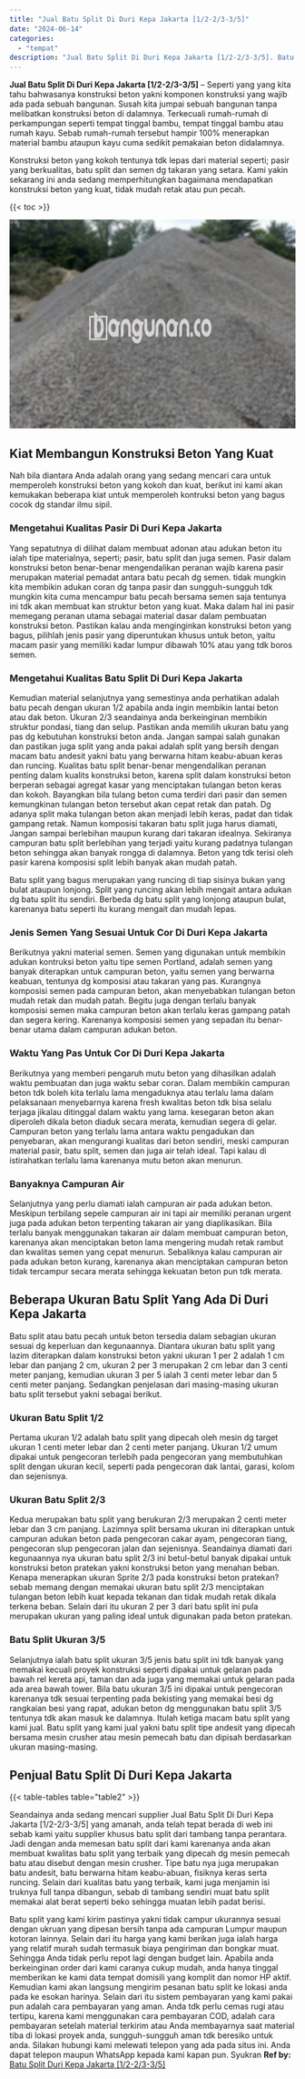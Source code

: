 ```yaml
---
title: "Jual Batu Split Di Duri Kepa Jakarta [1/2-2/3-3/5]"
date: "2024-06-14"
categories: 
  - "tempat"
description: "Jual Batu Split Di Duri Kepa Jakarta [1/2-2/3-3/5]. Batu split yang kami kirim pastinya yakni tidak campur ukurannya sesuai dengan ukruan yang dipesan bersih..."
---
```


**Jual Batu Split Di Duri Kepa Jakarta \[1/2-2/3-3/5\]** – Seperti yang yang kita tahu bahwasanya konstruksi beton yakni komponen konstruksi yang wajib ada pada sebuah bangunan. Susah kita jumpai sebuah bangunan tanpa melibatkan konstruksi beton di dalamnya. Terkecuali rumah-rumah di perkampungan seperti tempat tinggal bambu, tempat tinggal bambu atau rumah kayu. Sebab rumah-rumah tersebut hampir 100% menerapkan material bambu ataupun kayu cuma sedikit pemakaian beton didalamnya.

Konstruksi beton yang kokoh tentunya tdk lepas dari material seperti; pasir yang berkualitas, batu split dan semen dg takaran yang setara. Kami yakin sekarang ini anda sedang memperhitungkan bagaimana mendapatkan konstruksi beton yang kuat, tidak mudah retak atau pun pecah.

{{< toc >}}

![Jual Batu Split Di Duri Kepa Jakarta [1/2-2/3-3/5]](/images/jual-batu-split-23.png)

## Kiat Membangun Konstruksi Beton Yang Kuat

Nah bila diantara Anda adalah orang yang sedang mencari cara untuk memperoleh konstruksi beton yang kokoh dan kuat, berikut ini kami akan kemukakan beberapa kiat untuk memperoleh kontruksi beton yang bagus cocok dg standar ilmu sipil.

### Mengetahui Kualitas Pasir Di Duri Kepa Jakarta

Yang sepatutnya di dilihat dalam membuat adonan atau adukan beton itu ialah tipe materialnya, seperti; pasir, batu split dan juga semen. Pasir dalam konstruksi beton benar-benar mengendalikan peranan wajib karena pasir merupakan material pemadat antara batu pecah dg semen. tidak mungkin kita membikin adukan coran dg tanpa pasir dan sungguh-sungguh tdk mungkin kita cuma mencampur batu pecah bersama semen saja tentunya ini tdk akan membuat kan struktur beton yang kuat. Maka dalam hal ini pasir memegang peranan utama sebagai material dasar dalam pembuatan konstruksi beton. Pastikan kalau anda menginginkan konstruksi beton yang bagus, pilihlah jenis pasir yang diperuntukan khusus untuk beton, yaitu macam pasir yang memiliki kadar lumpur dibawah 10% atau yang tdk boros semen.

### Mengetahui Kualitas Batu Split Di Duri Kepa Jakarta

Kemudian material selanjutnya yang semestinya anda perhatikan adalah batu pecah dengan ukuran 1/2 apabila anda ingin membikin lantai beton atau dak beton. Ukuran 2/3 seandainya anda berkeinginan membikin struktur pondasi, tiang dan selup. Pastikan anda memilih ukuran batu yang pas dg kebutuhan konstruksi beton anda. Jangan sampai salah gunakan dan pastikan juga split yang anda pakai adalah split yang bersih dengan macam batu andesit yakni batu yang berwarna hitam keabu-abuan keras dan runcing. Kualitas batu split benar-benar mengendalikan peranan penting dalam kualits konstruksi beton, karena split dalam konstruksi beton berperan sebagai agregat kasar yang menciptakan tulangan beton keras dan kokoh. Bayangkan bila tulang beton cuma terdiri dari pasir dan semen kemungkinan tulangan beton tersebut akan cepat retak dan patah. Dg adanya split maka tulangan beton akan menjadi lebih keras, padat dan tidak gampang retak. Namun komposisi takaran batu split juga harus diamati, Jangan sampai berlebihan maupun kurang dari takaran idealnya. Sekiranya campuran batu split berlebihan yang terjadi yaitu kurang padatnya tulangan beton sehingga akan banyak rongga di dalamnya. Beton yang tdk terisi oleh pasir karena komposisi split lebih banyak akan mudah patah.

Batu split yang bagus merupakan yang runcing di tiap sisinya bukan yang bulat ataupun lonjong. Split yang runcing akan lebih mengait antara adukan dg batu split itu sendiri. Berbeda dg batu split yang lonjong ataupun bulat, karenanya batu seperti itu kurang mengait dan mudah lepas.

### Jenis Semen Yang Sesuai Untuk Cor Di Duri Kepa Jakarta

Berikutnya yakni material semen. Semen yang digunakan untuk membikin adukan kontruksi beton yaitu tipe semen Portland, adalah semen yang banyak diterapkan untuk campuran beton, yaitu semen yang berwarna keabuan, tentunya dg komposisi atau takaran yang pas. Kurangnya komposisi semen pada campuran beton, akan menyebabkan tulangan beton mudah retak dan mudah patah. Begitu juga dengan terlalu banyak komposisi semen maka campuran beton akan terlalu keras gampang patah dan segera kering. Karenanya komposisi semen yang sepadan itu benar-benar utama dalam campuran adukan beton.

### Waktu Yang Pas Untuk Cor Di Duri Kepa Jakarta

Berikutnya yang memberi pengaruh mutu beton yang dihasilkan adalah waktu pembuatan dan juga waktu sebar coran. Dalam membikin campuran beton tdk boleh kita terlalu lama mengaduknya atau terlalu lama dalam pelaksanaan menyebarnya karena fresh kwalitas beton tdk bisa selalu terjaga jikalau ditinggal dalam waktu yang lama. kesegaran beton akan diperoleh dikala beton diaduk secara merata, kemudian segera di gelar. Campuran beton yang terlalu lama antara waktu pengadukan dan penyebaran, akan mengurangi kualitas dari beton sendiri, meski campuran material pasir, batu split, semen dan juga air telah ideal. Tapi kalau di istirahatkan terlalu lama karenanya mutu beton akan menurun.

### Banyaknya Campuran Air

Selanjutnya yang perlu diamati ialah campuran air pada adukan beton. Meskipun terbilang sepele campuran air ini tapi air memiliki peranan urgent juga pada adukan beton terpenting takaran air yang diaplikasikan. Bila terlalu banyak menggunakan takaran air dalam membuat campuran beton, karenanya akan menciptakan beton lama mengering mudah retak rambut dan kwalitas semen yang cepat menurun. Sebaliknya kalau campuran air pada adukan beton kurang, karenanya akan menciptakan campuran beton tidak tercampur secara merata sehingga kekuatan beton pun tdk merata.

## Beberapa Ukuran Batu Split Yang Ada Di Duri Kepa Jakarta

Batu split atau batu pecah untuk beton tersedia dalam sebagian ukuran sesuai dg keperluan dan kegunaannya. Diantara ukuran batu split yang lazim diterapkan dalam konstruksi beton yakni ukuran 1 per 2 adalah 1 cm lebar dan panjang 2 cm, ukuran 2 per 3 merupakan 2 cm lebar dan 3 centi meter panjang, kemudian ukuran 3 per 5 ialah 3 centi meter lebar dan 5 centi meter panjang. Sedangkan penjelasan dari masing-masing ukuran batu split tersebut yakni sebagai berikut.

### Ukuran Batu Split 1/2

Pertama ukuran 1/2 adalah batu split yang dipecah oleh mesin dg target ukuran 1 centi meter lebar dan 2 centi meter panjang. Ukuran 1/2 umum dipakai untuk pengecoran terlebih pada pengecoran yang membutuhkan split dengan ukuran kecil, seperti pada pengecoran dak lantai, garasi, kolom dan sejenisnya.

### Ukuran Batu Split 2/3

Kedua merupakan batu split yang berukuran 2/3 merupakan 2 centi meter lebar dan 3 cm panjang. Lazimnya split bersama ukuran ini diterapkan untuk campuran adukan beton pada pengecoran cakar ayam, pengecoran tiang, pengecoran slup pengecoran jalan dan sejenisnya. Seandainya diamati dari kegunaannya nya ukuran batu split 2/3 ini betul-betul banyak dipakai untuk konstruksi beton pratekan yakni konstruksi beton yang menahan beban. Kenapa menerapkan ukuran Sprite 2/3 pada konstruksi beton pratekan? sebab memang dengan memakai ukuran batu split 2/3 menciptakan tulangan beton lebih kuat kepada tekanan dan tidak mudah retak dikala terkena beban. Selain dari itu ukuran 2 per 3 dari batu split ini pula merupakan ukuran yang paling ideal untuk digunakan pada beton pratekan.

### Batu Split Ukuran 3/5

Selanjutnya ialah batu split ukuran 3/5 jenis batu split ini tdk banyak yang memakai kecuali proyek konstruksi seperti dipakai untuk gelaran pada bawah rel kereta api, taman dan ada juga yang memakai untuk gelaran pada ada area bawah tower. Bila batu ukuran 3/5 ini dipakai untuk pengecoran karenanya tdk sesuai terpenting pada bekisting yang memakai besi dg rangkaian besi yang rapat, adukan beton dg menggunakan batu split 3/5 tentunya tdk akan masuk ke dalamnya. Itulah ketiga macam batu split yang kami jual. Batu split yang kami jual yakni batu split tipe andesit yang dipecah bersama mesin crusher atau mesin pemecah batu dan dipisah berdasarkan ukuran masing-masing.

## Penjual Batu Split Di Duri Kepa Jakarta

{{< table-tables table="table2" >}}

Seandainya anda sedang mencari supplier Jual Batu Split Di Duri Kepa Jakarta \[1/2-2/3-3/5\] yang amanah, anda telah tepat berada di web ini sebab kami yaitu supplier khusus batu split dari tambang tanpa perantara. Jadi dengan anda memesan batu split dari kami karenanya anda akan membuat kwalitas batu split yang terbaik yang dipecah dg mesin pemecah batu atau disebut dengan mesin crusher. Tipe batu nya juga merupakan batu andesit, batu berwarna hitam keabu-abuan, fisiknya keras serta runcing. Selain dari kualitas batu yang terbaik, kami juga menjamin isi truknya full tanpa dibangun, sebab di tambang sendiri muat batu split memakai alat berat seperti beko sehingga muatan lebih padat berisi.

Batu split yang kami kirim pastinya yakni tidak campur ukurannya sesuai dengan ukruan yang dipesan bersih tanpa ada campuran Lumpur maupun kotoran lainnya. Selain dari itu harga yang kami berikan juga ialah harga yang relatif murah sudah termasuk biaya pengiriman dan bongkar muat. Sehingga Anda tidak perlu repot lagi dengan budget lain. Apabila anda berkeinginan order dari kami caranya cukup mudah, anda hanya tinggal memberikan ke kami data tempat domisili yang komplit dan nomor HP aktif. Kemudian kami akan langsung mengirim pesanan batu split ke lokasi anda pada ke esokan harinya. Selain dari itu sistem pembayaran yang kami pakai pun adalah cara pembayaran yang aman. Anda tdk perlu cemas rugi atau tertipu, karena kami menggunakan cara pembayaran COD, adalah cara pembayaran setelah material terkirim atau Anda membayarnya saat material tiba di lokasi proyek anda, sungguh-sungguh aman tdk beresiko untuk anda. Silakan hubungi kami melewati telepon yang ada pada situs ini. Anda dapat telepon maupun WhatsApp kepada kami kapan pun. Syukran
**Ref by:** [Batu Split Duri Kepa Jakarta [1/2-2/3-3/5]](https://id.wikipedia.org/wiki/Batu)
